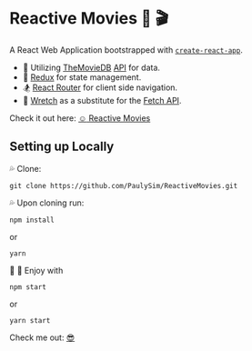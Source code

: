 # Reactive Movies :movie_camera: :clapper:

A React Web Application bootstrapped with [`create-react-app`]("https://github.com/facebook/create-react-app").

* :book: Utilizing [TheMovieDB](https://www.themoviedb.org/) [API](https://developers.themoviedb.org/3/getting-started/introduction) for data.
* :memo: [Redux](https://github.com/reactjs/redux) for state management.
* :snowboarder: [React Router](https://github.com/ReactTraining/react-router) for client side navigation.
* :wrench: [Wretch](https://github.com/elbywan/wretch) as a substitute for the [Fetch API](https://developer.mozilla.org/en-US/docs/Web/API/Fetch_API).

Check it out here: [:relaxed: Reactive Movies](http://movies.paulys.co)

## Setting up Locally

:sweat_drops: Clone:

`git clone https://github.com/PaulySim/ReactiveMovies.git`

:sweat_drops: Upon cloning run:

`npm install`

or

`yarn`

:tada: :tada: Enjoy with

`npm start`

or

`yarn start`

Check me out: [:sunglasses:](http://paulys.co)
